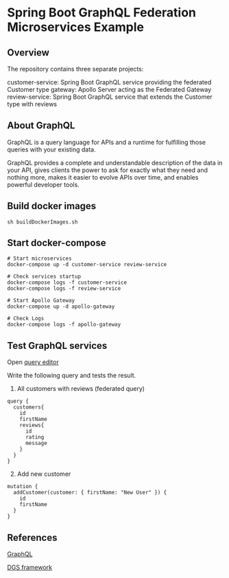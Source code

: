 # Spring Boot GraphQL Federation Microservices Example

## Overview


The repository contains three separate projects:

customer-service: Spring Boot GraphQL service providing the federated Customer type
gateway: Apollo Server acting as the Federated Gateway
review-service: Spring Boot GraphQL service that extends the Customer type with reviews

## About GraphQL
GraphQL is a query language for APIs and a runtime for fulfilling those queries with your existing data.

GraphQL provides a complete and understandable description of the data in your API, gives clients the power to ask for exactly what they need and nothing more, makes it easier to evolve APIs over time, and enables powerful developer tools.


## Build docker images
```
sh buildDockerImages.sh
```

## Start docker-compose

```
# Start microservices
docker-compose up -d customer-service review-service

# Check services startup
docker-compose logs -f customer-service
docker-compose logs -f review-service

# Start Apollo Gateway 
docker-compose up -d apollo-gateway

# Check Logs
docker-compose logs -f apollo-gateway

```

## Test GraphQL services

Open [query editor](http://localhost:4000/)

Write the following query and tests the result.

1)  All customers with reviews (federated query) 
```
query {
  customers{
    id
    firstName
    reviews{
      id
      rating
      message
    }
  }
}
```

2) Add new customer
```
mutation {
  addCustomer(customer: { firstName: "New User" }) {
    id
    firstName
  }
}
```

## References

[GraphQL](https://graphql.org/)

[DGS framework](https://netflix.github.io/dgs/)
